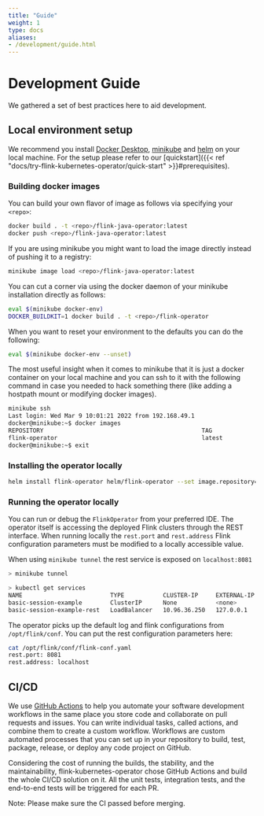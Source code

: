 ```yaml
---
title: "Guide"
weight: 1
type: docs
aliases:
- /development/guide.html
---
```

<!--
Licensed to the Apache Software Foundation (ASF) under one
or more contributor license agreements.  See the NOTICE file
distributed with this work for additional information
regarding copyright ownership.  The ASF licenses this file
to you under the Apache License, Version 2.0 (the
"License"); you may not use this file except in compliance
with the License.  You may obtain a copy of the License at

  http://www.apache.org/licenses/LICENSE-2.0

Unless required by applicable law or agreed to in writing,
software distributed under the License is distributed on an
"AS IS" BASIS, WITHOUT WARRANTIES OR CONDITIONS OF ANY
KIND, either express or implied.  See the License for the
specific language governing permissions and limitations
under the License.
-->

# Development Guide

We gathered a set of best practices here to aid development.

## Local environment setup

We recommend you install [Docker Desktop](https://www.docker.com/products/docker-desktop), [minikube](https://minikube.sigs.k8s.io/docs/start/)
and [helm](https://helm.sh/docs/intro/quickstart/) on your local machine. For the setup please refer to our 
[quickstart]({{< ref "docs/try-flink-kubernetes-operator/quick-start" >}}#prerequisites).

### Building docker images
You can build your own flavor of image as follows via specifying your `<repo>`:
```bash
docker build . -t <repo>/flink-java-operator:latest
docker push <repo>/flink-java-operator:latest
```

If you are using minikube you might want to load the image directly instead of pushing it to a registry:

```bash
minikube image load <repo>/flink-java-operator:latest
```

You can cut a corner via using the docker daemon of your minikube installation directly as follows:
```bash
eval $(minikube docker-env)
DOCKER_BUILDKIT=1 docker build . -t <repo>/flink-operator
```

When you want to reset your environment to the defaults you can do the following:
```bash
eval $(minikube docker-env --unset)
```

The most useful insight when it comes to minikube that it is just a docker container on your local machine and you can 
ssh to it with the following command in case you needed to hack something there (like adding a hostpath mount or modifying docker images).

```bash
minikube ssh
Last login: Wed Mar 9 10:01:21 2022 from 192.168.49.1
docker@minikube:~$ docker images
REPOSITORY                                             TAG                IMAGE ID       CREATED         SIZE
flink-operator                                         latest             cf7856d9ef59   23 hours ago    578MB
docker@minikube:~$ exit
```

### Installing the operator locally
```bash
helm install flink-operator helm/flink-operator --set image.repository=<repo> --set image.tag=latest
```
### Running the operator locally
You can run or debug the `FlinkOperator` from your preferred IDE. The operator itself is accessing the deployed Flink clusters through the REST interface. When running locally the `rest.port` and `rest.address` Flink configuration parameters must be modified to a locally accessible value.

When using `minikube tunnel` the rest service is exposed on `localhost:8081`
```bash
> minikube tunnel

> kubectl get services
NAME                         TYPE           CLUSTER-IP     EXTERNAL-IP   PORT(S)             AGE
basic-session-example        ClusterIP      None           <none>        6123/TCP,6124/TCP   14h
basic-session-example-rest   LoadBalancer   10.96.36.250   127.0.0.1     8081:30572/TCP      14h
```
The operator picks up the default log and flink configurations from `/opt/flink/conf`. You can put the rest configuration parameters here:
```bash
cat /opt/flink/conf/flink-conf.yaml
rest.port: 8081
rest.address: localhost
```

## CI/CD
We use [GitHub Actions](https://help.github.com/en/actions/getting-started-with-github-actions/about-github-actions) to help you automate your software development workflows in the same place you store code and collaborate on pull requests and issues.
You can write individual tasks, called actions, and combine them to create a custom workflow.
Workflows are custom automated processes that you can set up in your repository to build, test, package, release, or deploy any code project on GitHub.

Considering the cost of running the builds, the stability, and the maintainability, flink-kubernetes-operator chose GitHub Actions and build the whole CI/CD solution on it.
All the unit tests, integration tests, and the end-to-end tests will be triggered for each PR.

Note: Please make sure the CI passed before merging.